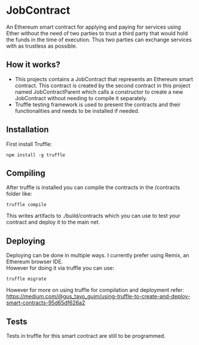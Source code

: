 # JobContract
An Ethereum smart contract for applying and paying for services using Ether without the need of two parties to trust a third party that would hold the funds in the time of execution. Thus two parties can exchange services with as trustless as possible.

## How it works?
- This projects contains a JobContract that represents an Ethereum smart contract. This contract is created by the second contract in this project named JobContractParent which calls a constructor to create a new JobContract without needing to compile it separately. 
- Truffle testing framework is used to present the contracts and their functionalities and needs to be installed if needed.

## Installation
First install Truffle:

```shell
npm install -g truffle
```

## Compiling
After truffle is installed you can compile the contracts in the /contracts folder like:
```shell
truffle compile
```
This writes artifacts to ./build/contracts which you can use to test your contract and deploy it to the main net.

## Deploying
Deploying can be done in multiple ways. I currently prefer using Remix, an Ethereum browser IDE.  
However for doing it via truffle you can use:
```shell
truffle migrate
```
However for more on using truffle for compilation and deployment refer:
https://medium.com/@gus_tavo_guim/using-truffle-to-create-and-deploy-smart-contracts-95d65df626a2

## Tests
Tests in truffle for this smart contract are still to be programmed.

